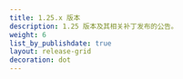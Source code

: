 ```yaml
---
title: 1.25.x 版本
description: 1.25 版本及其相关补丁发布的公告。
weight: 6
list_by_publishdate: true
layout: release-grid
decoration: dot
---
```

